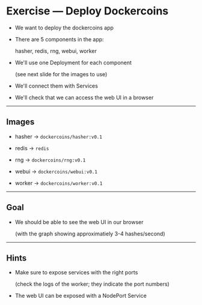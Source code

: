 # Exercise — Deploy Dockercoins

- We want to deploy the dockercoins app

- There are 5 components in the app:

  hasher, redis, rng, webui, worker

- We'll use one Deployment for each component

  (see next slide for the images to use)

- We'll connect them with Services

- We'll check that we can access the web UI in a browser

---

## Images

- hasher → `dockercoins/hasher:v0.1`

- redis → `redis`

- rng → `dockercoins/rng:v0.1`

- webui → `dockercoins/webui:v0.1`

- worker → `dockercoins/worker:v0.1`

---

## Goal

- We should be able to see the web UI in our browser

  (with the graph showing approximatiely 3-4 hashes/second)

---

## Hints

- Make sure to expose services with the right ports

  (check the logs of the worker; they indicate the port numbers)

- The web UI can be exposed with a NodePort Service
